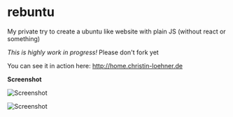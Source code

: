 # rebuntu
My private try to create a ubuntu like website with plain JS (without react or something)

*This is highly work in progress!* Please don't fork yet

You can see it in action here: http://home.christin-loehner.de

**Screenshot**

![Screenshot](https://raw.githubusercontent.com/christinloehner/rebuntu/main/img/ubuntu-im-browser-01.png)

![Screenshot](https://raw.githubusercontent.com/christinloehner/rebuntu/main/img/ubuntu-im-browser-02.png)
